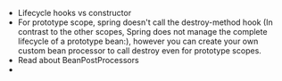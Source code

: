 - Lifecycle hooks vs constructor
- For prototype scope, spring doesn't call the destroy-method hook (In contrast to the other scopes, Spring does not manage the complete lifecycle of a prototype bean:), however you can create your own custom bean processor to call destroy even for prototype scopes.
- Read about BeanPostProcessors
- 